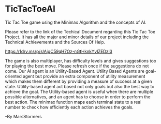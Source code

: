 # TicTacToeAI
Tic Tac Toe game using the Minimax Algorithm and the concepts of AI.

Please refer to the link of the Techical Document regarding this Tic Tac Toe Project. It has all the major and minor details of our project including the Technical Achievements and the Sources Of Help. 

https://1drv.ms/p/s!AigC59qH7Oz-nGtHknkYvlZEDzI3


The game is also multiplayer, has difficulty levels and gives suggestions too for playing the best move.
Please refresh once if the suggestions do not come.
Our AI agent is an Utility-Based Agent.
Utility Based Agents are goal-oriented agent but provide an extra component of utility measurement which makes them different by providing a measure of success at a given state.
Utility-based agent act based not only goals but also the best way to achieve the goal.
The Utility-based agent is useful when there are multiple possible alternatives, and an agent has to choose in order to perform the best action.
The minimax function maps each terminal state to a real number to check how efficiently each action achieves the goals.

-By MarsStormers

